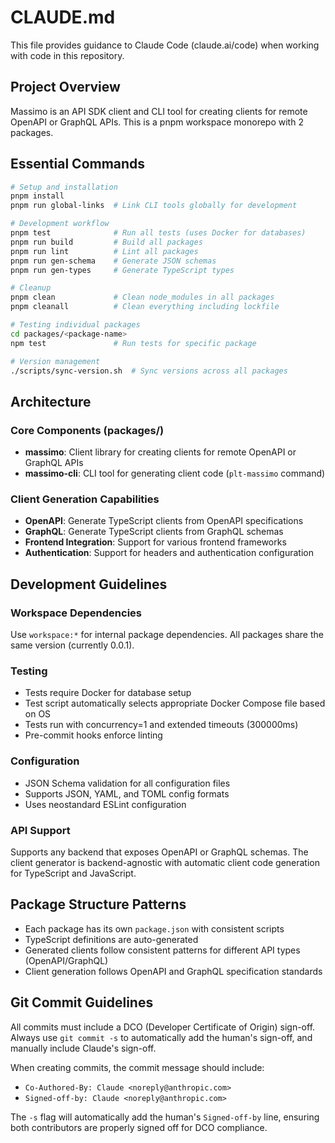 # CLAUDE.md

This file provides guidance to Claude Code (claude.ai/code) when working with code in this repository.

## Project Overview

Massimo is an API SDK client and CLI tool for creating clients for remote OpenAPI or GraphQL APIs. This is a pnpm workspace monorepo with 2 packages.

## Essential Commands

```bash
# Setup and installation
pnpm install
pnpm run global-links  # Link CLI tools globally for development

# Development workflow
pnpm test              # Run all tests (uses Docker for databases)
pnpm run build         # Build all packages
pnpm run lint          # Lint all packages
pnpm run gen-schema    # Generate JSON schemas
pnpm run gen-types     # Generate TypeScript types

# Cleanup
pnpm clean             # Clean node_modules in all packages
pnpm cleanall          # Clean everything including lockfile

# Testing individual packages
cd packages/<package-name>
npm test               # Run tests for specific package

# Version management
./scripts/sync-version.sh  # Sync versions across all packages
```

## Architecture

### Core Components (packages/)
- **massimo**: Client library for creating clients for remote OpenAPI or GraphQL APIs
- **massimo-cli**: CLI tool for generating client code (`plt-massimo` command)

### Client Generation Capabilities
- **OpenAPI**: Generate TypeScript clients from OpenAPI specifications
- **GraphQL**: Generate TypeScript clients from GraphQL schemas
- **Frontend Integration**: Support for various frontend frameworks
- **Authentication**: Support for headers and authentication configuration

## Development Guidelines

### Workspace Dependencies
Use `workspace:*` for internal package dependencies. All packages share the same version (currently 0.0.1).

### Testing
- Tests require Docker for database setup
- Test script automatically selects appropriate Docker Compose file based on OS
- Tests run with concurrency=1 and extended timeouts (300000ms)
- Pre-commit hooks enforce linting

### Configuration
- JSON Schema validation for all configuration files
- Supports JSON, YAML, and TOML config formats
- Uses neostandard ESLint configuration

### API Support
Supports any backend that exposes OpenAPI or GraphQL schemas. The client generator is backend-agnostic with automatic client code generation for TypeScript and JavaScript.

## Package Structure Patterns
- Each package has its own `package.json` with consistent scripts
- TypeScript definitions are auto-generated
- Generated clients follow consistent patterns for different API types (OpenAPI/GraphQL)
- Client generation follows OpenAPI and GraphQL specification standards

## Git Commit Guidelines

All commits must include a DCO (Developer Certificate of Origin) sign-off. Always use `git commit -s` to automatically add the human's sign-off, and manually include Claude's sign-off.

When creating commits, the commit message should include:
- `Co-Authored-By: Claude <noreply@anthropic.com>`
- `Signed-off-by: Claude <noreply@anthropic.com>`

The `-s` flag will automatically add the human's `Signed-off-by` line, ensuring both contributors are properly signed off for DCO compliance.